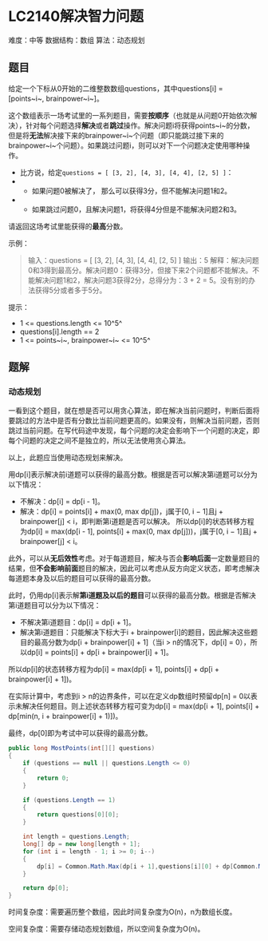 # LC2140解决智力问题

难度：中等
数据结构：数组
算法：动态规划

## 题目

给定一个下标从0开始的二维整数数组questions，其中questions[i] = [points~i~, brainpower~i~]。

这个数组表示一场考试里的一系列题目，需要**按顺序**（也就是从问题0开始依次解决），针对每个问题选择**解决**或者**跳过**操作。解决问题i将获得points~i~的分数，但是将**无法**解决接下来的brainpower~i~个问题（即只能跳过接下来的brainpower~i~个问题）。如果跳过问题i，则可以对下一个问题决定使用哪种操作。

- 比方说，给定`questions = [ [3, 2], [4, 3], [4, 4], [2, 5] ]`：
- - 如果问题0被解决了， 那么可以获得3分，但不能解决问题1和2。
- - 如果跳过问题0，且解决问题1，将获得4分但是不能解决问题2和3。

请返回这场考试里能获得的**最高**分数。

示例：

> 输入：questions = [ [3, 2], [4, 3], [4, 4], [2, 5] ]
> 输出：5
> 解释：解决问题0和3得到最高分。解决问题0：获得3分，但接下来2个问题都不能解决。不能解决问题1和2，解决问题3获得2分，总得分为：3 + 2 = 5。没有别的办法获得5分或者多于5分。

提示：

- 1 <= questions.length <= 10^5^
- questions[i].length == 2
- 1 <= points~i~, brainpower~i~ <= 10^5^

## 题解

### 动态规划

一看到这个题目，就在想是否可以用贪心算法，即在解决当前问题时，判断后面将要跳过的方法中是否有分数比当前问题更高的。如果没有，则解决当前问题，否则跳过当前问题。在写代码途中发现，每个问题的决定会影响下一个问题的决定，即每个问题的决定之间不是独立的，所以无法使用贪心算法。

以上，此题应当使用动态规划来解决。

用dp[i]表示解决前i道题可以获得的最高分数。根据是否可以解决第i道题可以分为以下情况：

- 不解决：dp[i] = dp[i - 1]。
- 解决：dp[i] = points[i] + max(0, max dp[j])，j属于[0, i − 1]且j + brainpower[j] < i，即判断第i道题是否可以解决。
​
所以dp[i]的状态转移方程为dp[i] = max(dp[i - 1], points[i] + max(0, max dp[j]))，j属于[0, i − 1]且j + brainpower[j] < i。

此外，可以从**无后效性**考虑。对于每道题目，解决与否会**影响后面**一定数量题目的结果，但**不会影响前面**题目的解决，因此可以考虑从反方向定义状态，即考虑解决每道题本身及以后的题目可以获得的最高分数。

此时，仍用dp[i]表示解**第i道题及以后的题目**可以获得的最高分数。根据是否解决第i道题目可以分为以下情况：

- 不解决第i道题目：dp[i] = dp[i + 1]。
- 解决第i道题目：只能解决下标大于i + brainpower[i]的题目，因此解决这些题目的最高分数为dp[i + brainpower[i] + 1]（当i > n的情况下，dp[i] = 0），所以dp[i] = points[i] + dp[i + brainpower[i] + 1]。

所以dp[i]的状态转移方程为dp[i] = max(dp[i + 1], points[i] + dp[i + brainpower[i] + 1])。

在实际计算中，考虑到i > n的边界条件，可以在定义dp数组时预留dp[n] = 0以表示未解决任何题目。则上述状态转移方程可变为dp[i] = max(dp[i + 1], points[i] + dp[min(n, i + brainpower[i] + 1)])。

最终，dp[0]即为考试中可以获得的最高分数。

``` csharp
public long MostPoints(int[][] questions)
{
    if (questions == null || questions.Length <= 0)
    {
        return 0;
    }

    if (questions.Length == 1)
    {
        return questions[0][0];
    }

    int length = questions.Length;
    long[] dp = new long[length + 1];
    for (int i = length - 1; i >= 0; i--)
    {
        dp[i] = Common.Math.Max(dp[i + 1],questions[i][0] + dp[Common.Math.Mi(length, i + questions[i][1] + 1)]);
    }

    return dp[0];
}
```

时间复杂度：需要遍历整个数组，因此时间复杂度为O(n)，n为数组长度。

空间复杂度：需要存储动态规划数组，所以空间复杂度为O(n)。
